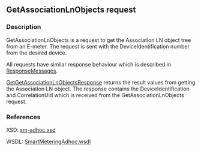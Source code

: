## GetAssociationLnObjects request

### Description
GetAssociationLnObjects is a request to get the Association LN object tree from an E-meter. The request is sent with the DeviceIdentification number from the desired device.

All requests have similar response behaviour which is described in [ResponseMessages](./ResponseMessages.md).

[GetGetAssociationLnObjectsResponse](GetGetAssociationLnObjectsResponse.md) returns the result values from getting the Association LN object. The response contains the DeviceIdentification and CorrelationUid which is received from the GetAssociationLnObjects request.

### References

XSD: [sm-adhoc.xsd](https://github.com/OSGP/Shared/blob/development/osgp-ws-smartmetering/src/main/resources/schemas/sm-adhoc.xsd)

WSDL: [SmartMeteringAdhoc.wsdl](https://github.com/OSGP/Shared/blob/development/osgp-ws-smartmetering/src/main/resources/SmartMeteringAdhoc.wsdl)

